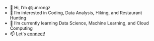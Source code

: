 - 👋 Hi, I’m @junrongz
- 👀 I’m interested in Coding, Data Analysis, Hiking, and Restaurant Hunting
- 🌱 I’m currently learning Data Science, Machine Learning, and Cloud Computing
- 📫 Let's [connect](www.linkedin.com/in/junrong-zhu)! 

<!---
junrongz/junrongz is a ✨ special ✨ repository because its `README.md` (this file) appears on your GitHub profile.
You can click the Preview link to take a look at your changes.
--->
